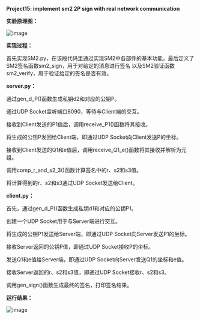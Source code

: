 **Project15: implement sm2 2P sign with real network communication**

**实验原理图：**

![image](https://github.com/suibianchun/cxcysj/assets/138552183/34689989-f8bd-4fd7-835f-a7c7a258ab6f)

**实现过程：**

首先实现SM2.py，在该段代码里通过实现SM2中各部件的基本功能，最后定义了SM2签名函数sm2_sign，用于对给定的消息进行签名
以及SM2验证函数sm2_verify，用于验证给定的签名是否有效。

**server.py：**

通过gen_d_P()函数生成私钥d2和对应的公钥P。

通过UDP Socket监听端口8090，等待与Client端的交互。

接收到Client发送的P1值后，调用receive_P1()函数将其接收。

将生成的公钥P发回给Client端，即通过UDP Socket向Client发送P的坐标。

接收到Client发送的Q1和e值后，调用receive_Q1_e()函数将其接收并解析为元组。

调用comp_r_and_s2_3()函数计算签名中的r、s2和s3值。

将计算得到的r、s2和s3通过UDP Socket发送给Client。

**client.py：**

首先，通过gen_d_P()函数生成私钥d1和对应的公钥P1。

创建一个UDP Socket用于与Server端进行交互。

将生成的公钥P1发送给Server端，即通过UDP Socket向Server发送P1的坐标。

接收Server返回的公钥P值，即通过UDP Socket接收P的坐标。

发送Q1和e值给Server端，即通过UDP Socket向Server发送Q1的坐标和e值。

接收Server返回的r、s2和s3值，即通过UDP Socket接收r、s2和s3。

调用gen_sign()函数生成最终的签名，打印签名结果。

**运行结果：**

![image](https://github.com/suibianchun/cxcysj/assets/138552183/5b62dd72-0117-426c-8d71-c6fbb630b43d)


